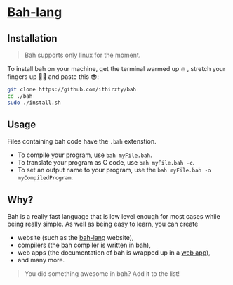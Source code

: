 # [Bah-lang](https://bah-lang.xyz)

## Installation
> Bah supports only linux for the moment.

To install bah on your machine, get the terminal warmed up 🔥 , stretch your fingers up 🏋‍♂ and paste this 😎:
```sh
git clone https://github.com/ithirzty/bah
cd ./bah
sudo ./install.sh
```

## Usage
Files containing bah code have the `.bah` extenstion.
- To compile your program, use `bah myFile.bah`.
- To translate your program as C code, use `bah myFile.bah -c`.
- To set an output name to your program, use the `bah myFile.bah -o myCompiledProgram`.

## Why?
Bah is a really fast language that is low level enough for most cases while being really simple.
As well as being easy to learn, you can create 
- website (such as the [bah-lang](https://bah-lang.xyz) website),
- compilers (the bah compiler is written in bah),
- web apps (the documentation of bah is wrapped up in a [web app](https://github.com/ithirzty/bah-website)),
- and many more.
> You did something awesome in bah? Add it to the list!
